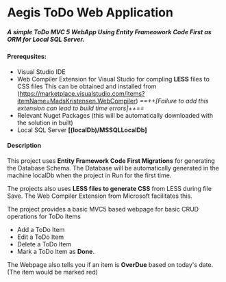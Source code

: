 # Aegis ToDo Web Application
##### A simple ToDo MVC 5 WebApp Using Entity Frameowork Code First as ORM for Local SQL Server.

#### Prerequsites:
- Visual Studio IDE
- Web Compiler Extension for Visual Studio for compling **LESS** files to CSS files
  This can be obtained and installed from (https://marketplace.visualstudio.com/items?itemName=MadsKristensen.WebCompiler)
  *==++[Failure to add this extension can lead to build time errors]++==*
- Relevant Nuget Packages (this will be automatically downloaded with the solution in built)
- Local SQL Server **[(localDb)/MSSQLLocalDb]**

#### Description
This project uses **Entity Framework Code First Migrations** for generating the Database Schema. The Database will be automatically generated in the machine localDb when the project in Run for the first time.

The projects also uses **LESS files to generate CSS** from LESS during file Save. The Web Compiler Extension from Microsoft facilitates this.

The project provides a basic MVC5 based webpage for basic CRUD operations for ToDo Items
- Add a ToDo Item
- Edit a ToDo Item
- Delete a ToDo Item
- Mark a ToDo Item as **Done**.

The Webpage also tells you if an item is **OverDue** based on today's date. (The item would be marked red)
